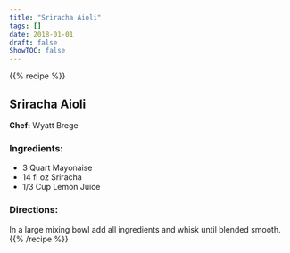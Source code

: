 ```yaml
---
title: "Sriracha Aioli"
tags: []
date: 2018-01-01
draft: false
ShowTOC: false
---
```


{{% recipe %}}

## Sriracha Aioli

**Chef:** Wyatt Brege



### Ingredients:

-   3 Quart Mayonaise
-   14 fl oz Sriracha
-   1/3 Cup Lemon Juice

### Directions: 

In a large mixing bowl add all ingredients and whisk until blended
smooth.
{{% /recipe %}}
